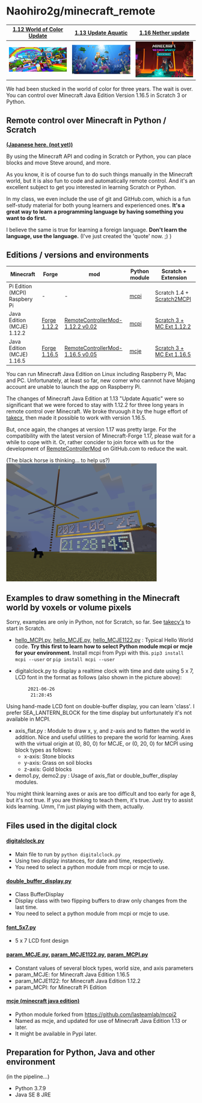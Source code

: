 # Naohiro2g/minecraft_remote

|[1.12 World of Color Update](https://www.youtube.com/watch?v=k2dQuIIUT-o)|[1.13 Update Aquatic](https://www.youtube.com/watch?v=hcutClmY1pI)|[1.16 Nether update](https://www.youtube.com/watch?v=1DhWXAiNgfQ)|
|--|--|--|
|[<img src="./1.12_world_of_color_update.jpg" width="240">](./1.12_world_of_color_update.jpg)|[<img src="./1.13_update_aquatic.jpg" width="240">](./1.13_update_aquatic.jpg)|[<img src="./1.16_nether_update.png" width="240">](./1.16_nether_update.png)|

We had been stucked in the world of color for three years.  The wait is over. You can control over Minecraft Java Edition Version 1.16.5 in Scratch 3 or Python.

## Remote control over Minecraft in Python / Scratch
[**(Japanese here.  (not yet))**](README_ja.md)

By using the Minecraft API and coding in Scratch or Python, you can place blocks and move Steve around, and more.

As you know, it is of course fun to do such things manually in the Minecraft world, but it is also fun to code and automatically remote control. And it's an excellent subject to get you interested in learning Scratch or Python.

In my class, we even include the use of git and GitHub.com, which is a fun self-study material for both young learners and experienced ones. **It's a great way to learn a programming language by having something you want to do first.**

I believe the same is true for learning a foreign language. **Don't learn the language, use the language.** (I've just created the 'quote' now. ;) )

## Editions / versions and environments
|Minecraft|Forge|mod|Python module|Scratch + Extension|
|---|---|---|---|---|
|Pi Edition (MCPI) Raspbery Pi|-|-|[mcpi](https://github.com/martinohanlon/mcpi)|Scratch 1.4 + [Scratch2MCPI](https://github.com/scratch2mcpi/scratch2mcpi)|
|Java Edition (MCJE) 1.12.2|[Forge 1.12.2](https://files.minecraftforge.net/net/minecraftforge/forge/index_1.12.2.html)|[RemoteControllerMod-1.12.2 v0.02](https://www.curseforge.com/minecraft/mc-mods/remote-controller/files/3242375)|[mcpi](https://github.com/martinohanlon/mcpi)|[Scratch 3 + MC Ext 1.12.2](https://takecx.github.io/scratch-gui/1-12-2/)|
|Java Edition (MCJE) 1.16.5|[Forge 1.16.5](https://files.minecraftforge.net/net/minecraftforge/forge/index_1.16.5.html)|[RemoteControllerMod-1.16.5 v0.05](https://www.curseforge.com/minecraft/mc-mods/remote-controller/files/3363255)|[mcje](./mcje)|[Scratch 3 + MC Ext 1.16.5](https://takecx.github.io/scratch-gui/1-16-5/)|

You can run Minecraft Java Edition on Linux including Raspberry Pi, Mac and PC. Unfortunately, at least so far, new comer who cannnot have Mojang account are unable to launch the app on Raspberry Pi.

The changes of Minecraft Java Edition at 1.13 "Update Aquatic" were so significant that we were forced to stay with 1.12.2 for three long years in remote control over Minecraft. We broke thruough it by the huge effort of [takecx](https://github.com/takecx), then made it possible to work with version 1.16.5.

But, once again, the changes at version 1.17 was pretty large. For the compatibility with the latest version of Minecraft-Forge 1.17, please wait for a while to cope with it. Or, rather concider to join force with us for the development of [RemoteControllerMod](https://github.com/takecx/RemoteControllerMod) on GitHub.com to reduce the wait.

(The black horse is thinking... to help us?)
[<img src="./minecraft_remote_digitalclock.png" width="400">](./minecraft_remote_digitalclock.png)

## Examples to draw something in the Minecraft world by voxels or volume pixels
Sorry, examples are only in Python, not for Scratch, so far. See [takecy's](https://github.com/takecx/RemoteControllerMod) to start in Scratch.
 - [hello_MCPI.py](./hello_MCPI.py), [hello_MCJE.py](./hello_MCJE.py), [hello_MCJE1122.py](./hello_MCJE1122.py) : Typical Hello World code. **Try this first to learn how to select Python module mcpi or mcje for your environment.** Install mcpi from Pypi with this. ``` pip3 install mcpi --user ``` or ``` pip install mcpi --user ```

 - digitalclock.py to display a realtime clock with time and date using 5 x 7, LCD font in the format as follows (also shown in the picture above):
```
        2021-06-26
         21:28:45
```
Using hand-made LCD font on double-buffer display, you can learn 'class'.  I prefer SEA_LANTERN_BLOCK for the time display but unfortunately it's not available in MCPI.
 - axis_flat.py : Module to draw x, y, and z-axis and to flatten the world in addition. Nice and useful utilities to prepare the world for learning.
  Axes with the virtual origin at (0, 80, 0) for MCJE, or (0, 20, 0) for MCPI using block types as follows:
    - x-axis: Stone blocks
    - y-axis: Grass on soil blocks
    - z-axis: Gold blocks
 - demo1.py, demo2.py : Usage of axis_flat or double_buffer_display modules.

You might think learning axes or axis are too difficult and too early for age 8, but it's not true. If you are thinking to teach them, it's true. Just try to assist kids learning. Umm, I'm just playing with them, actually.

## Files used in the digital clock
#### [digitalclock.py](./digitalclock.py)
 - Main file to run by ```python digitalclock.py```
 - Using two display instances, for date and time, respectively.
 - You need to select a python module from mcpi or mcje to use.
#### [double_buffer_display.py](./double_buffer_display.py)
 - Class BufferDisplay
 - Display class with two flipping buffers to draw only changes from the last time.
 - You need to select a python module from mcpi or mcje to use.
#### [font_5x7.py](./font_5x7.py)
 - 5 x 7 LCD font design
#### [param_MCJE.py](./param_MCJE.py), [param_MCJE1122.py](./param_MCJE1122.py), [param_MCPI.py](./param_MCPI.py)
 - Constant values of several block types, world size, and axis parameters
 - param_MCJE: for Minecraft Java Edition 1.16.5
 - param_MCJE1122: for Minecraft Java Edition 1.12.2
 - param_MCPI: for Minecraft Pi Edition
#### [mcje (minecraft java edition)](./mcje)
 - Python module forked from https://github.com/lasteamlab/mcpi2
 - Named as mcje, and updated for use of Minecraft Java Edition 1.13 or later.
 - It might be available in Pypi later.

## Preparation for Python, Java and other environment

(in the pipeline...)
 - Python 3.7.9
 - Java SE 8 JRE
